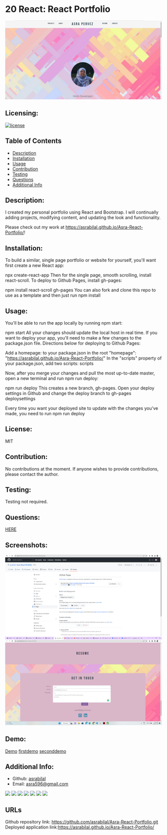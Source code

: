 # 20 React: React Portfolio


 ![ASRA REACT PORTFOLIO](./Assets/profilepage.png)


  ## Licensing:
  [![license](https://img.shields.io/badge/license-MIT-neonblue)](https://shields.io)
  
  ## Table of Contents 
  - [Description](#description)
  - [Installation](#installation)
  - [Usage](#usage)
  - [Contribution](#contribution)
  - [Testing](#testing)
  - [Questions](#questions)
  - [Additional Info](#additional-info)
 
 
  ## Description:
  I created my personal portfolio using React and Bootstrap. I will continually adding projects, modifying content, and updating the look and functionality.

  Please check out my work at https://asrabilal.github.io/Asra-React-Portfolio/!
  
  ## Installation:
  To build a similar, single page portfolio or website for yourself, you'll want first create a new React app:

  npx create-react-app <projectname>
  Then for the single page, smooth scrolling, install react-scroll. To deploy to Github Pages, install gh-pages:

  npm install react-scroll gh-pages
  You can also fork and clone this repo to use as a template and then just run npm install
  
  ## Usage:
  You'll be able to run the app locally by running npm start:

 npm start
 All your changes should update the local host in real time. If you want to deploy your app, you'll need to make a few changes to the package.json file. Directions      below for deploying to Github Pages:

 Add a homepage: to your package.json in the root
 "homepage": "https://asrabilal.github.io/Asra-React-Portfolio/"
  In the "scripts" property of your package.json, add two scripts: scripts

  Now, after you merge your changes and pull the most up-to-date master, open a new terminal and run npm run deploy:

  npm run deploy
  This creates a new branch, gh-pages. Open your deploy settings in Github and change the deploy branch to gh-pages deploysettings

  Every time you want your deployed site to update with the changes you've made, you need to run npm run deploy
  
  ## License:
  MIT
  
  ## Contribution:
  No contributions at the moment. If anyone wishes to provide contributions, please contact the author.
  
  ## Testing:
  Testing not required.
  
  ## Questions:
  [HERE](https://github.com/asrabilal)
  
  ## Screenshots:
  ![gh-pagesdeployment](Assets/gh-pagesdeployment.png)<br>
  ![contactform](Assets/contactform.png)<br>
 
 ## Demo:
   [Demo](https://drive.google.com/file/d/1O_zxxFdBMczpZ3Hsuj0NHrQcO8GSmB-v/view)
   [firstdemo](https://drive.google.com/file/d/1gAELoKrfxXF6-MmeTvM6bkA0E9W6muCV/view)
   [seconddemo](https://drive.google.com/file/d/1IhcUsQMF8tr-mILv5t6jGZAekn9lEhiH/view)
   
  
  ## Additional Info:
  - Github: [asrabilal](https://github.com/asrabilal)
  - Email: asra596@gmail.com 

  <p>
    <img src="https://img.shields.io/badge/-HTML-neon" />
    <img src="https://img.shields.io/badge/-CSS-lightgrey" />
    <img src="https://img.shields.io/badge/-Bootstrap-purple" />
    <img src="https://img.shields.io/badge/-Node-green" />
    <img src="https://img.shields.io/badge/-Graphql-blue" />
    <img src="https://img.shields.io/badge/-npm-yellow" />
    <img src="https://img.shields.io/badge/-Apolloserver-orange" />
</p>

## URLs
Github repository link: https://github.com/asrabilal/Asra-React-Portfolio.git <br>
Deployed application link:https://asrabilal.github.io/Asra-React-Portfolio/ <br>

